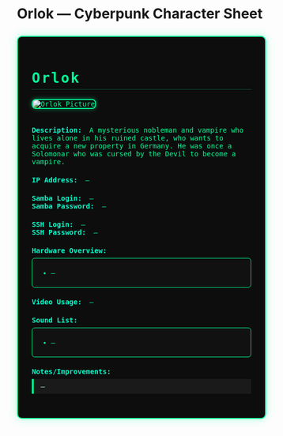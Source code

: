 # Orlok — Cyberpunk Character Sheet

<style>
.cyberpunk-sheet {
  background: #0d0d0d;
  color: #00ff99;
  font-family: 'Fira Mono', 'Consolas', 'Monaco', monospace;
  border: 2px solid #00ff99;
  border-radius: 10px;
  padding: 2em;
  max-width: 800px;
  margin: 2em auto;
  box-shadow: 0 0 20px #00ff9944, 0 0 5px #00ff9922;
}
.cyberpunk-sheet h1, .cyberpunk-sheet h2 {
  color: #00ff99;
  letter-spacing: 0.1em;
  border-bottom: 1px solid #00ff9944;
  padding-bottom: 0.2em;
}
.cyberpunk-sheet img {
  border: 2px solid #00ff99;
  border-radius: 8px;
  max-width: 200px;
  margin-bottom: 1em;
  box-shadow: 0 0 10px #00ff9977;
}
.cyberpunk-sheet .section {
  margin-bottom: 1.5em;
}
.cyberpunk-sheet .label {
  color: #00ffcc;
  font-weight: bold;
  margin-right: 0.5em;
}
.cyberpunk-sheet .hardware-list, .cyberpunk-sheet .sound-list {
  background: #111;
  border: 1px solid #00ff99;
  border-radius: 6px;
  padding: 0.5em 1em;
  margin: 0.5em 0;
}
.cyberpunk-sheet .note {
  background: #1a1a1a;
  border-left: 4px solid #00ff99;
  padding: 0.5em 1em;
  color: #baffd9;
  margin: 0.5em 0;
  font-size: 1em;
}
</style>

<div class="cyberpunk-sheet">
  <h1>Orlok</h1>
  <div class="section">
    <img src="img/ab623d74c6acf98fb72071d0e176479a.png" alt="Orlok Picture">
  </div>
  <div class="section">
    <span class="label">Description:</span>
    <span>A mysterious nobleman and vampire who lives alone in his ruined castle, who wants to acquire a new property in Germany. He was once a Solomonar who was cursed by the Devil to become a vampire.</span>
  </div>
  <div class="section">
    <span class="label">IP Address:</span> <span>—</span>
  </div>
  <div class="section">
    <span class="label">Samba Login:</span> <span>—</span><br>
    <span class="label">Samba Password:</span> <span>—</span>
  </div>
  <div class="section">
    <span class="label">SSH Login:</span> <span>—</span><br>
    <span class="label">SSH Password:</span> <span>—</span>
  </div>
  <div class="section">
    <span class="label">Hardware Overview:</span>
    <div class="hardware-list">
      <ul>
        <li>—</li>
      </ul>
    </div>
  </div>
  <div class="section">
    <span class="label">Video Usage:</span> <span>—</span>
  </div>
  <div class="section">
    <span class="label">Sound List:</span>
    <div class="sound-list">
      <ul>
        <li>—</li>
      </ul>
    </div>
  </div>
  <div class="section">
    <span class="label">Notes/Improvements:</span>
    <div class="note">—</div>
  </div>
</div>
